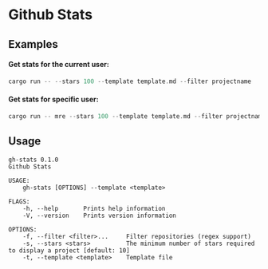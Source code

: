 # Github Stats

## Examples

#### Get stats for the current user:

```rust
cargo run -- --stars 100 --template template.md --filter projectname
```

#### Get stats for specific user:

```rust
cargo run -- mre --stars 100 --template template.md --filter projectname
```

## Usage

```
gh-stats 0.1.0
Github Stats

USAGE:
    gh-stats [OPTIONS] --template <template>

FLAGS:
    -h, --help       Prints help information
    -V, --version    Prints version information

OPTIONS:
    -f, --filter <filter>...     Filter repositories (regex support)
    -s, --stars <stars>          The minimum number of stars required to display a project [default: 10]
    -t, --template <template>    Template file
```

